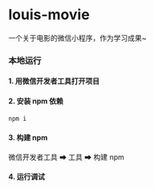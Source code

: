 # louis-movie

一个关于电影的微信小程序，作为学习成果~

### 本地运行

#### 1. 用微信开发者工具打开项目

#### 2. 安装 npm 依赖
```bash
npm i
```

#### 3. 构建 npm
微信开发者工具 ➡ 工具 ➡ 构建 npm

#### 4. 运行调试
